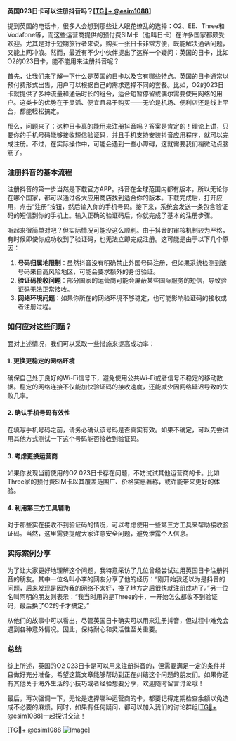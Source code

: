 **英国023日卡可以注册抖音吗？[[TG💪+ @esim1088](https://t.me/s/esim1088)]**

提到英国的电话卡，很多人会想到那些让人眼花缭乱的选择：O2、EE、Three和Vodafone等，而这些运营商提供的预付费SIM卡（也叫日卡）在许多国家都颇受欢迎。尤其是对于短期旅行者来说，购买一张日卡非常方便，既能解决通话问题，又能上网冲浪。然而，最近有不少小伙伴提出了这样一个疑问：英国的日卡，比如O2的023日卡，能不能用来注册抖音呢？

首先，让我们来了解一下什么是英国的日卡以及它有哪些特点。英国的日卡通常以预付费形式出售，用户可以根据自己的需求选择不同的套餐。比如，O2的023日卡就提供了多种流量和通话时长的组合，适合短暂停留或偶尔需要使用网络的用户。这类卡的优势在于灵活、便宜且易于购买——无论是机场、便利店还是线上平台，都能轻松搞定。

那么，问题来了：这种日卡真的能用来注册抖音吗？答案是肯定的！理论上讲，只要你的手机号码能够接收短信验证码，并且手机支持安装抖音应用程序，就可以完成注册。不过，在实际操作中，可能会遇到一些小障碍，这就需要我们稍微动点脑筋了。

### 注册抖音的基本流程

注册抖音的第一步当然是下载官方APP。抖音在全球范围内都有版本，所以无论你在哪个国家，都可以通过各大应用商店找到适合你的版本。下载完成后，打开应用，点击“注册”按钮，然后输入你的手机号码。接下来，系统会发送一条包含验证码的短信到你的手机上。输入正确的验证码后，你就完成了基本的注册步骤。

听起来很简单对吧？但实际情况可能没这么顺利。由于抖音的审核机制较为严格，有时候即使你成功收到了验证码，也无法立即完成注册。这可能是由于以下几个原因：

1. **号码归属地限制**：虽然抖音没有明确禁止外国号码注册，但如果系统检测到该号码来自高风险地区，可能会要求额外的身份验证。
2. **验证码接收问题**：部分国家的运营商可能会屏蔽某些国际服务的短信，导致验证码无法正常接收。
3. **网络环境问题**：如果你所在的网络环境不够稳定，也可能影响验证码的接收或者注册过程。

### 如何应对这些问题？

面对上述情况，我们可以采取一些措施来提高成功率：

#### 1. 更换更稳定的网络环境
确保自己处于良好的Wi-Fi信号下，避免使用公共Wi-Fi或者信号不稳定的移动数据。稳定的网络连接不仅能加快验证码的接收速度，还能减少因网络延迟导致的失败几率。

#### 2. 确认手机号码有效性
在填写手机号码之前，请务必确认该号码是否真实有效。如果不确定，可以先尝试用其他方式测试一下这个号码能否接收到验证码。

#### 3. 考虑更换运营商
如果你发现当前使用的O2 023日卡存在问题，不妨试试其他运营商的卡。比如Three家的预付费SIM卡以其覆盖范围广、价格实惠著称，或许能带来更好的体验。

#### 4. 利用第三方工具辅助
对于那些实在接收不到验证码的情况，可以考虑使用一些第三方工具来帮助接收验证码。当然，这里需要提醒大家注意安全问题，避免泄露个人信息。

### 实际案例分享

为了让大家更好地理解这个问题，我特意采访了几位曾经尝试过用英国日卡注册抖音的朋友。其中一位名叫小李的网友分享了他的经历：“刚开始我还以为是抖音的问题，后来发现是因为我的网络不太好，换了地方之后很快就注册成功了。”另一位名叫阿明的朋友则表示：“我当时用的是Three的卡，一开始怎么都收不到验证码，最后换了O2的卡才搞定。”

从他们的故事中可以看出，尽管英国日卡确实可以用来注册抖音，但过程中难免会遇到各种意外情况。因此，保持耐心和灵活性至关重要。

### 总结

综上所述，英国的O2 023日卡是可以用来注册抖音的，但需要满足一定的条件并且做好充分准备。希望这篇文章能够帮助到正在纠结这个问题的朋友们。如果你还有其他关于海外生活的小技巧或者经验想要分享，欢迎随时留言讨论哦！

最后，再次强调一下，无论是选择哪种运营商的卡，都要记得定期检查余额以免造成不必要的麻烦。同时，如果有任何疑问，都可以加入我们的讨论群组[[TG💪+ @esim1088](https://t.me/s/esim1088)]一起探讨交流！

[[TG💪+ @esim1088](https://t.me/s/esim1088) ![Image](https://i.postimg.cc/4NQfJmqS/Snipaste-2025-05-13-00-14-12.png)]